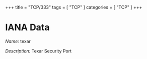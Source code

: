 +++
title = "TCP/333"
tags = [ "TCP" ]
categories = [ "TCP" ]
+++

# IANA Data

_Name:_ texar

_Description:_ Texar Security Port

